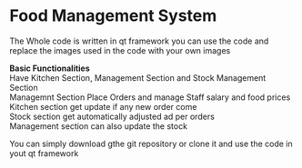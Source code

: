 # Food Management System  
The Whole code is written in qt framework you can use the code and replace the images used in the code with your own images

**Basic Functionalities**  
Have Kitchen Section, Management Section and Stock Management Section  
Managemnt Section Place Orders and manage Staff salary and food prices  
Kitchen section get update if any new order come  
Stock section get automatically adjusted ad per orders  
Management section can also update the stock  

You can simply download gthe git repository or clone it and use the code in yout qt framework

